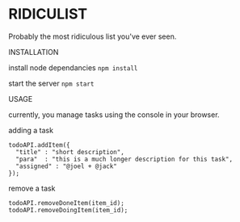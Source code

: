 RIDICULIST
===========

Probably the most ridiculous list you've ever seen.

INSTALLATION

install node dependancies
    ```npm install```
    
start the server
    ```npm start```
    

USAGE

currently, you manage tasks using the console in your browser.

adding a task
```
todoAPI.addItem({
  "title" : "short description",
  "para"  : "this is a much longer description for this task",
  "assigned" : "@joel + @jack"
});
```

remove a task
```
todoAPI.removeDoneItem(item_id);
todoAPI.removeDoingItem(item_id);
```
